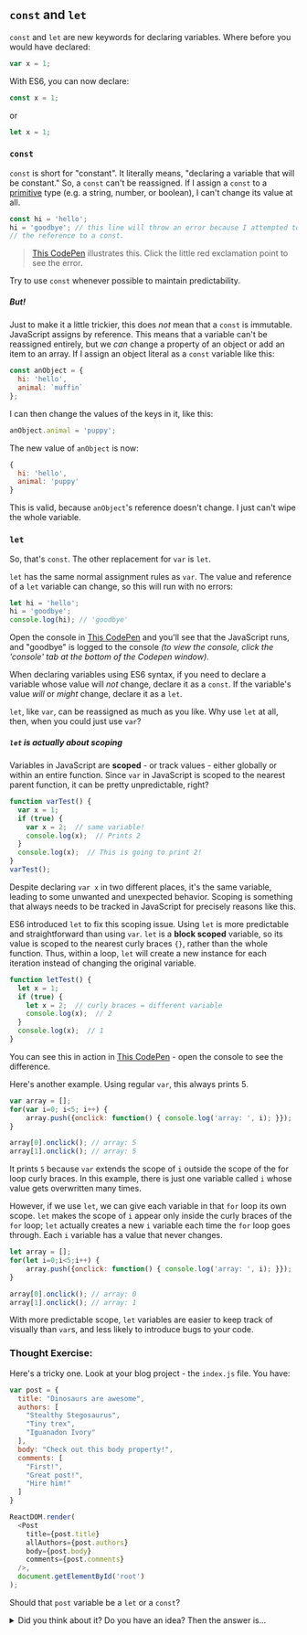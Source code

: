 
## `const` and `let`

`const` and `let` are new keywords for declaring variables. Where before you would have declared:

```javascript
var x = 1;
```

With ES6, you can now declare:

```javascript
const x = 1;
```

or

```javascript
let x = 1;
```

### `const`

`const` is short for "constant". It literally means, "declaring a variable that will be constant." So, a `const` can't be reassigned. If I assign a `const` to a [primitive](https://developer.mozilla.org/en-US/docs/Glossary/Primitive) type (e.g. a string, number, or boolean), I can't change its value at all.

```javascript
const hi = 'hello';
hi = 'goodbye'; // this line will throw an error because I attempted to change
// the reference to a const.
```

> [This CodePen](https://codepen.io/SuperTernary/pen/owQGmy?editors=001) illustrates this. Click the little red exclamation point to see the error.

Try to use `const` whenever possible to maintain predictability.

##### But!

Just to make it a little trickier, this does _not_ mean that a `const` is immutable. JavaScript assigns by reference. This means that a variable can't be reassigned entirely, but we *can* change a property of an object or add an item to an array. If I assign an object literal as a `const` variable like this:

```javascript
const anObject = {
  hi: 'hello',
  animal: `muffin`
};
```

I can then change the values of the keys in it, like this:

```javascript
anObject.animal = 'puppy';
```

The new value of `anObject` is now:

```javascript
{
  hi: 'hello',
  animal: 'puppy'
}
```

This is valid, because `anObject`'s reference doesn't change. I just can't wipe the whole variable.


### `let`


So, that's `const`. The other replacement for `var` is `let`.

`let` has the same normal assignment rules as `var`. The value and reference of a `let` variable can change, so this will run with no errors:

```javascript
let hi = 'hello';
hi = 'goodbye';
console.log(hi); // 'goodbye'
```

Open the console in [This CodePen](https://codepen.io/SuperTernary/pen/owQGmy?editors=001) and you'll see that the JavaScript runs, and "goodbye" is logged to the console *(to view the console, click the 'console' tab at the bottom of the Codepen window)*.

When declaring variables using ES6 syntax, if you need to declare a variable whose value will _not_ change, declare it as a `const`. If the variable's value _will_ or _might_ change, declare it as a `let`.

`let`, like `var`, can be reassigned as much as you like. Why use `let` at all, then, when you could just use `var`?

##### `let` is actually about scoping
Variables in JavaScript are **scoped** - or track values - either globally or within an entire function. Since `var` in JavaScript is scoped to the nearest parent function, it can be pretty unpredictable, right?

```javascript
function varTest() {
  var x = 1;
  if (true) {
    var x = 2;  // same variable!
    console.log(x);  // Prints 2
  }
  console.log(x);  // This is going to print 2!
}
varTest();
```

Despite declaring `var x` in two different places, it's the same variable, leading to some unwanted and unexpected behavior. Scoping is something that always needs to be tracked in JavaScript for precisely reasons like this.

ES6 introduced `let` to fix this scoping issue. Using `let` is more predictable and straightforward than using `var`. `let` is a **block scoped** variable, so its value is scoped to the nearest curly braces `{}`, rather than the whole function. Thus, within a loop, `let` will create a new instance for each iteration instead of changing the original variable.

```js
function letTest() {
  let x = 1;
  if (true) {
    let x = 2;  // curly braces = different variable
    console.log(x);  // 2
  }
  console.log(x);  // 1
}
```

You can see this in action in [This CodePen](https://codepen.io/SuperTernary/pen/vZQewv?editors=001) - open the console to see the difference.

Here's another example. Using regular `var`, this always prints 5.

```js
var array = [];
for(var i=0; i<5; i++) {
    array.push({onclick: function() { console.log('array: ', i); }});
}

array[0].onclick(); // array: 5
array[1].onclick(); // array: 5
```

It prints `5`
because `var` extends the scope of `i` outside the scope of the for loop curly
braces. In this example, there is just one variable called `i` whose value gets
overwritten many times.

However, if we use `let`, we can give each variable in that `for` loop its own scope.
`let` makes the scope of `i` appear only inside the curly braces of the `for` loop; `let` actually creates a new `i` variable each time the `for` loop goes through. Each `i` variable has a value that never changes.

```js
let array = [];
for(let i=0;i<5;i++) {
    array.push({onclick: function() { console.log('array: ', i); }});
}

array[0].onclick(); // array: 0
array[1].onclick(); // array: 1
```

With more predictable scope, `let` variables are easier to keep track of
visually than `var`s, and less likely to introduce bugs to your code.

### Thought Exercise:

Here's a tricky one. Look at your blog project - the `index.js` file. You have:

```js
var post = {
  title: "Dinosaurs are awesome",
  authors: [
    "Stealthy Stegosaurus",
    "Tiny trex",
    "Iguanadon Ivory"
  ],
  body: "Check out this body property!",
  comments: [
    "First!",
    "Great post!",
    "Hire him!"
  ]
}

ReactDOM.render(
  <Post
    title={post.title}
    allAuthors={post.authors}
    body={post.body}
    comments={post.comments}
  />,
  document.getElementById('root')
);

```

Should that `post` variable be a `let` or a `const`?

<details>
 <summary>Did you think about it? Do you have an idea? Then the answer is...</summary>
  <p><code>const</code>. We want to show one post which will be displayed
  constantly. The one post should never change.</p>

  <p>Now, the comments might change. People should be able to add or remove
  their own comments. Remember that <code>const</code> only refers to what the
  variable <code>post</code> references. We're still allowed to modify the
  values inside of the object.</p>

  <p>Using <code>const</code> will guarantee that the <code>post</code> object
  is never swapped out for an entirely other blog post object. Using
  <code>const</code> will still allow us to modify the values of the
  <code>title</code> <code>authors</code> <code>body</code> and
  <code>comments</code> inside the constant object.</p>
</details>
